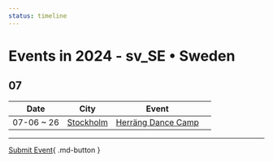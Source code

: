 ```yaml
---
status: timeline
---
```


# Events in 2024 - sv_SE • Sweden

## 07

| Date | City | Event | |
| --- | --- | --- | --- |
| 07-06 ~ 26 | [Stockholm](Stockholm.md) | [Herräng Dance Camp](herrang-dance-camp.md) |  |

---

[Submit Event](https://github.com/swingdance/events/issues/new?assignees=&labels=add+event&projects=&template=02-add_entity.yml&title=Add%20Event%3A%20sv_SE%20%E2%80%A2%20%3CName%3E&region=sv_SE&province=&city=&org_id=){ .md-button }
